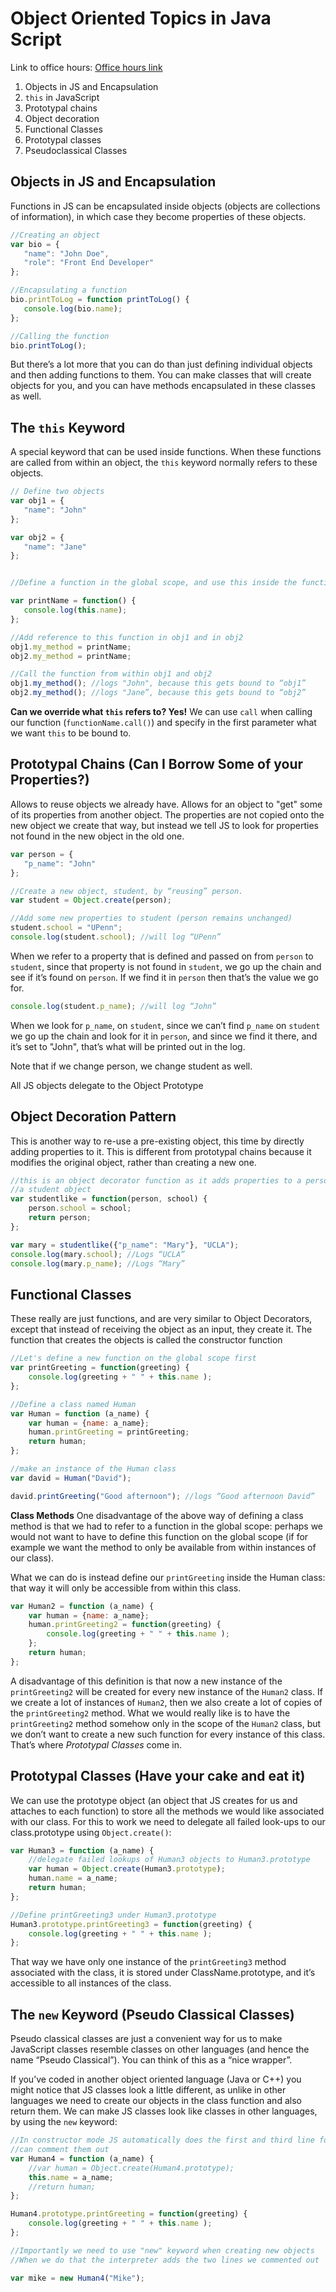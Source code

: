 # Object Oriented Topics in Java Script

Link to office hours: [Office hours link](https://plus.google.com/events/cvrejvitte5a37k1vfli1veler8?authkey=CIistZK2pbbqYA)

1. Objects in JS and Encapsulation
2. `this` in JavaScript
3. Prototypal chains
4. Object decoration
5. Functional Classes
6. Prototypal classes
7. Pseudoclassical Classes

## Objects in JS and Encapsulation

Functions in JS can be encapsulated inside objects (objects are collections of information), in which case they become properties of these objects.

 ```js
//Creating an object
var bio = {
	"name": "John Doe",
	"role": "Front End Developer"
};

//Encapsulating a function
bio.printToLog = function printToLog() {
	console.log(bio.name);
};

//Calling the function
bio.printToLog();
```

But there’s a lot more that you can do than just defining individual objects and then adding functions to them. You can make classes that will create objects for you, and you can have methods encapsulated in these classes as well.

## The `this` Keyword

A special keyword that can be used inside functions. When these functions are called from within an object, the `this` keyword normally refers to these objects.

 ```js
// Define two objects
var obj1 = {
	"name": "John"
};

var obj2 = {
	"name": "Jane"
};


//Define a function in the global scope, and use this inside the function:

var printName = function() {
	console.log(this.name);
};

//Add reference to this function in obj1 and in obj2
obj1.my_method = printName;
obj2.my_method = printName;

//Call the function from within obj1 and obj2
obj1.my_method(); //logs "John", because this gets bound to “obj1”
obj2.my_method(); //logs "Jane”, because this gets bound to “obj2”
```

**Can we override what `this` refers to? Yes!**
We can use `call` when calling our function (`functionName.call()`) and specify in the first parameter what we want `this` to be bound to.

## Prototypal Chains (Can I Borrow Some of your Properties?)
Allows to reuse objects we already have. Allows for an object to "get" some of its properties from another object. The properties are not copied onto the new object we create that way, but instead we tell JS to look for properties not found in the new object in the old one.

 ```js
var person = {
	"p_name": "John"
};

//Create a new object, student, by “reusing” person.
var student = Object.create(person);

//Add some new properties to student (person remains unchanged)
student.school = "UPenn";
console.log(student.school); //will log “UPenn”
```

When we refer to a property that is defined and passed on from `person` to `student`, since that property is not found in `student`, we go up the chain and see if it’s found on `person`. If we find it in `person` then that’s the value we go for.

```js
console.log(student.p_name); //will log “John”
```

When we look for `p_name`, on `student`, since we can’t find `p_name` on `student` we go up the chain and look for it in `person`, and since we find it there, and it’s set to "John", that’s what will be printed out in the log.

Note that if we change person, we change student as well.

All JS objects delegate to the Object Prototype

## Object Decoration Pattern
This is another way to re-use a pre-existing object, this time by directly adding properties to it. This is different from prototypal chains because it modifies the original object, rather than creating a new one.

```js
//this is an object decorator function as it adds properties to a person to make it into
//a student object
var studentlike = function(person, school) {
	person.school = school;
	return person;
};

var mary = studentlike({"p_name": "Mary"}, "UCLA");
console.log(mary.school); //Logs “UCLA”
console.log(mary.p_name); //Logs “Mary”
```

## Functional Classes
These really are just functions, and are very similar to Object Decorators, except that instead of receiving the object as an input, they create it. The function that creates the objects is called the constructor function

```js
//Let's define a new function on the global scope first
var printGreeting = function(greeting) {
	console.log(greeting + " " + this.name );
};

//Define a class named Human
var Human = function (a_name) {
	var human = {name: a_name};
	human.printGreeting = printGreeting;
	return human;
};

//make an instance of the Human class
var david = Human("David");

david.printGreeting("Good afternoon"); //logs “Good afternoon David”
```

**Class Methods**
One disadvantage of the above way of defining a class method is that we had to refer to a function in the global scope: perhaps we would not want to have to define this function on the global scope (if for example we want the method to only be available from within instances of our class).

What we can do is instead define our `printGreeting` inside the Human class: that way it will only be accessible from within this class.

```js
var Human2 = function (a_name) {
	var human = {name: a_name};
	human.printGreeting2 = function(greeting) {
		console.log(greeting + " " + this.name );
	};
	return human;
};
```

A disadvantage of this definition is that now a new instance of the `printGreeting2` will be created for every new instance of the `Human2` class. If we create a lot of instances of `Human2`, then we also create a lot of copies of the `printGreeting2` method. What we would really like is to have the `printGreeting2` method somehow only in the scope of the `Human2` class, but we don’t want to create a new such function for every instance of this class. That’s where *Prototypal Classes* come in.

## Prototypal Classes (Have your cake and eat it)
We can use the prototype object (an object that JS creates for us and attaches to each function) to store all the methods we would like associated with our class. For this to work we need to delegate all failed look-ups to our class.prototype using `Object.create()`:

```js
var Human3 = function (a_name) {
	//delegate failed lookups of Human3 objects to Human3.prototype
	var human = Object.create(Human3.prototype);
	human.name = a_name;
	return human;
};

//Define printGreeting3 under Human3.prototype
Human3.prototype.printGreeting3 = function(greeting) {
	console.log(greeting + " " + this.name );
};
```

That way we have only one instance of the `printGreeting3` method associated with the class, it is stored under ClassName.prototype, and it’s accessible to all instances of the class.

## The `new` Keyword (Pseudo Classical Classes)
Pseudo classical classes are just a convenient way for us to make JavaScript classes resemble classes on other languages (and hence the name “Pseudo Classical”). You can think of this as a “nice wrapper”.

If you’ve coded in another object oriented language (Java or C++) you might notice that JS classes look a little different, as unlike in other languages we need to create our objects in the class function and also return them. We can make JS classes look like classes in other languages, by using the `new` keyword:

```js
//In constructor mode JS automatically does the first and third line for us, so we
//can comment them out
var Human4 = function (a_name) {
	//var human = Object.create(Human4.prototype);
	this.name = a_name;
	//return human;
};

Human4.prototype.printGreeting = function(greeting) {
	console.log(greeting + " " + this.name );
};

//Importantly we need to use "new" keyword when creating new objects
//When we do that the interpreter adds the two lines we commented out

var mike = new Human4("Mike");
```
